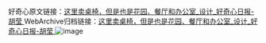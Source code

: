 好奇心原文链接：[这里卖桌椅，但是也是花园、餐厅和办公室_设计_好奇心日报-胡莹 ](https://www.qdaily.com/articles/11059.html)
WebArchive归档链接：[这里卖桌椅，但是也是花园、餐厅和办公室_设计_好奇心日报-胡莹 ](http://web.archive.org/web/20190623163637/https://www.qdaily.com/articles/11059.html)
![image](http://ww3.sinaimg.cn/large/007d5XDply1g3wcmwa2sij30u0564kjl)